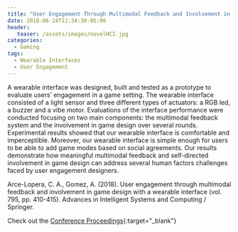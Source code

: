 ```yaml
---
title: "User Engagement Through Multimodal Feedback and Involvement in Game Design with a Wearable Interface"
date: 2018-06-24T12:34:30-05:00
header:
   teaser: /assets/images/novelHCI.jpg
categories:
  - Gaming
tags:
  - Wearable Interfaces
  - User Engagement
---
```

A wearable interface was designed, built and tested as a prototype to evaluate users’ engagement in a game setting. 
The wearable interface consisted of a light sensor and three different types of actuators: a RGB led, a buzzer 
and a vibe motor. Evaluations of the interface performance were conducted focusing on two main components: the 
multimodal feedback system and the involvement in game design over several rounds. Experimental results showed 
that our wearable interface is comfortable and imperceptible. Moreover, our wearable interface is simple enough 
for users to be able to add game modes based on social agreements. Our results demonstrate how meaningful 
multimodal feedback and self-directed involvement in game design can address several human factors challenges 
faced by user engagement designers.

Arce-Lopera, C. A., Gomez, A. (2018). 
User engagement through multimodal feedback and involvement in game design with a wearable interface 
(vol. 795, pp. 410-415). Advances in Intelligent Systems and Computing / Springer.

Check out the [Conference Proceedings][URL]{:target="_blank"} 

[URL]:  https://link.springer.com/chapter/10.1007/978-3-319-94619-1_41